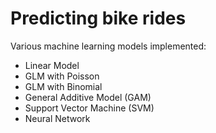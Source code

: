 # Predicting bike rides
Various machine learning models implemented:
- Linear Model
- GLM with Poisson
- GLM with Binomial
- General Additive Model (GAM)
- Support Vector Machine (SVM)
- Neural Network
